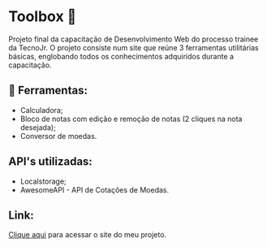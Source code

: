 # Toolbox 🧰
Projeto final da capacitação de Desenvolvimento Web do processo trainee da TecnoJr.
O projeto consiste num site que reúne 3 ferramentas utilitárias básicas, englobando todos os conhecimentos adquiridos durante a capacitação.

## :wrench: Ferramentas:
- Calculadora;
- Bloco de notas com edição e remoção de notas (2 cliques na nota desejada);
- Conversor de moedas.

## API's utilizadas:
- Localstorage;
- AwesomeAPI - API de Cotações de Moedas.

## Link:
[Clique aqui](https://ojorta.github.io/projeto-final-tecnojr/index.html) para acessar o site do meu projeto.